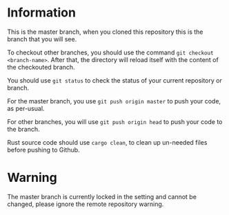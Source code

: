# Information

This is the master branch, when you cloned this repository this is the branch that you will see.

To checkout other branches, you should use the command `git checkout <branch-name>`. After that, the directory will reload itself with the content of the checkouted branch.

You should use `git status` to check the status of your current repository or branch.

For the master branch, you use `git push origin master` to push your code, as per-usual.

For other branches, you will use `git push origin head` to push your code to the branch.

Rust source code should use `cargo clean`, to clean up un-needed files before pushing to Github.

# Warning

The master branch is currently locked in the setting and cannot be changed, please ignore the remote repository warning.
